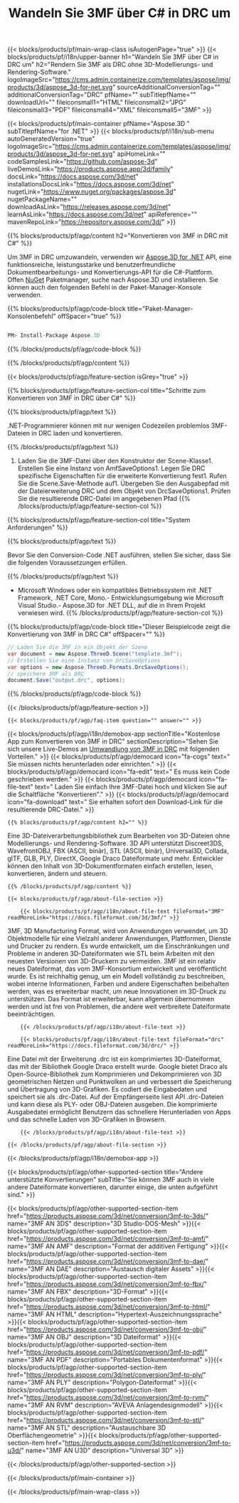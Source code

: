 ﻿---
title: Wandeln Sie 3MF über C# in DRC um 
url: /de/net/conversion/3mf-to-drc/ 
description: Beispielcode für die Umwandlung von 3MF in DRC C#. Verwenden Sie API Beispielcode für die Batch-Konvertierung von 3MF Dateien in DRC innerhalb von VB.NET, Asp.NET oder einer beliebigen .NET-basierten Anwendung.
---
{{< blocks/products/pf/main-wrap-class isAutogenPage="true" >}}
{{< blocks/products/pf/i18n/upper-banner h1="Wandeln Sie 3MF über C# in DRC um" h2="Rendern Sie 3MF als DRC ohne 3D-Modellierungs- und Rendering-Software." logoImageSrc="https://cms.admin.containerize.com/templates/aspose/img/products/3d/aspose_3d-for-net.svg" sourceAdditionalConversionTag="" additionalConversionTag="DRC" pfName="" subTitlepfName="" downloadUrl="" fileiconsmall1="HTML" fileiconsmall2="JPG" fileiconsmall3="PDF" fileiconsmall4="XML" fileiconsmall5="3MF" >}}

{{< blocks/products/pf/main-container pfName="Aspose.3D " subTitlepfName="for .NET" >}}
{{< blocks/products/pf/i18n/sub-menu autoGeneratedVersion="true" logoImageSrc="https://cms.admin.containerize.com/templates/aspose/img/products/3d/aspose_3d-for-net.svg" apiHomeLink="" codeSamplesLink="https://github.com/aspose-3d" liveDemosLink="https://products.aspose.app/3d/family" docsLink="https://docs.aspose.com/3d/net" installationsDocsLink="https://docs.aspose.com/3d/net" nugetLink="https://www.nuget.org/packages/aspose.3d" nugetPackageName="" downloadAsLink="https://releases.aspose.com/3d/net" learnAsLink="https://docs.aspose.com/3d/net" apiReference="" mavenRepoLink="https://repository.aspose.com/3d/" >}}

{{% blocks/products/pf/agp/content h2="Konvertieren von 3MF in DRC mit C#" %}}

 Um 3MF in DRC umzuwandeln, verwenden wir
 [Aspose.3D for .NET](https://products.aspose.com/3d/net) 
 API, eine funktionsreiche, leistungsstarke und benutzerfreundliche Dokumentbearbeitungs- und Konvertierungs-API für die C#-Plattform. Offen
 [NuGet](https://www.nuget.org/packages/aspose.3d) 
 Paketmanager, suche nach
 Aspose.3D 
 und installieren. Sie können auch den folgenden Befehl in der Paket-Manager-Konsole verwenden.

{{% blocks/products/pf/agp/code-block title="Paket-Manager-Konsolenbefehl" offSpacer="true" %}}

```cs

PM> Install-Package Aspose.3D


```

{{% /blocks/products/pf/agp/code-block %}}

{{% /blocks/products/pf/agp/content %}}

{{< blocks/products/pf/agp/feature-section isGrey="true" >}}

{{% blocks/products/pf/agp/feature-section-col title="Schritte zum Konvertieren von 3MF in DRC über C#" %}}

{{% blocks/products/pf/agp/text %}}

 .NET-Programmierer können mit nur wenigen Codezeilen problemlos 3MF-Dateien in DRC laden und konvertieren.

{{% /blocks/products/pf/agp/text %}}

1. Laden Sie die 3MF-Datei über den Konstruktor der Scene-Klasse1. Erstellen Sie eine Instanz von AmfSaveOptions1. Legen Sie DRC spezifische Eigenschaften für die erweiterte Konvertierung fest1. Rufen Sie die Scene.Save-Methode auf1. Übergeben Sie den Ausgabepfad mit der Dateierweiterung DRC und dem Objekt von DrcSaveOptions1. Prüfen Sie die resultierende DRC-Datei im angegebenen Pfad
{{% /blocks/products/pf/agp/feature-section-col %}}

{{% blocks/products/pf/agp/feature-section-col title="System Anforderungen" %}}

{{% blocks/products/pf/agp/text %}}

 Bevor Sie den Conversion-Code .NET ausführen, stellen Sie sicher, dass Sie die folgenden Voraussetzungen erfüllen.

{{% /blocks/products/pf/agp/text %}}

- Microsoft Windows oder ein kompatibles Betriebssystem mit .NET Framework, .NET Core, Mono.- Entwicklungsumgebung wie Microsoft Visual Studio.- Aspose.3D for .NET DLL, auf die in Ihrem Projekt verwiesen wird.
{{% /blocks/products/pf/agp/feature-section-col %}}

{{% blocks/products/pf/agp/code-block title="Dieser Beispielcode zeigt die Konvertierung von 3MF in DRC C#" offSpacer="" %}}

```cs
// Laden Sie die 3MF in ein Objekt der Szene 
var document = new Aspose.ThreeD.Scene("template.3mf");
// Erstellen Sie eine Instanz von DrcSaveOptions 
var options = new Aspose.ThreeD.Formats.DrcSaveOptions();
// speichere 3MF als DRC 
document.Save("output.drc", options); 


```

{{% /blocks/products/pf/agp/code-block %}}

{{< /blocks/products/pf/agp/feature-section >}}

    {{< blocks/products/pf/agp/faq-item question="" answer="" >}}
 

<!-- aboutfile Starts -->

{{< blocks/products/pf/agp/i18n/demobox-app sectionTitle="Kostenlose App zum Konvertieren von 3MF in DRC" sectionDescription="Sehen Sie sich unsere Live-Demos an [Umwandlung von 3MF in DRC](https://products.aspose.app/3d/conversion/3mf-to-drc) mit folgenden Vorteilen." >}}
        {{< blocks/products/pf/agp/democard icon="fa-cogs" text=" Sie müssen nichts herunterladen oder einrichten." >}}
        {{< blocks/products/pf/agp/democard icon="fa-edit" text=" Es muss kein Code geschrieben werden." >}}
        {{< blocks/products/pf/agp/democard icon="fa-file-text" text=" Laden Sie einfach Ihre 3MF-Datei hoch und klicken Sie auf die Schaltfläche \"Konvertieren\"." >}}
        {{< blocks/products/pf/agp/democard icon="fa-download" text=" Sie erhalten sofort den Download-Link für die resultierende DRC-Datei." >}}

    {{% blocks/products/pf/agp/content h2="" %}}

 Eine 3D-Dateiverarbeitungsbibliothek zum Bearbeiten von 3D-Dateien ohne Modellierungs- und Rendering-Software. 3D API unterstützt Discreet3DS, WavefrontOBJ, FBX (ASCII, binär), STL (ASCII, binär), Universal3D, Collada, glTF, GLB, PLY, DirectX, Google Draco Dateiformate und mehr. Entwickler können den Inhalt von 3D-Dokumentformaten einfach erstellen, lesen, konvertieren, ändern und steuern.



    {{% /blocks/products/pf/agp/content %}}

    {{< blocks/products/pf/agp/about-file-section >}}

        {{< blocks/products/pf/agp/i18n/about-file-text fileFormat="3MF" readMoreLink="https://docs.fileformat.com/3d/3mf/" >}}
3MF, 3D Manufacturing Format, wird von Anwendungen verwendet, um 3D Objektmodelle für eine Vielzahl anderer Anwendungen, Plattformen, Dienste und Drucker zu rendern. Es wurde entwickelt, um die Einschränkungen und Probleme in anderen 3D-Dateiformaten wie STL beim Arbeiten mit den neuesten Versionen von 3D-Druckern zu vermeiden. 3MF ist ein relativ neues Dateiformat, das vom 3MF-Konsortium entwickelt und veröffentlicht wurde. Es ist reichhaltig genug, um ein Modell vollständig zu beschreiben, wobei interne Informationen, Farben und andere Eigenschaften beibehalten werden, was es erweiterbar macht, um neue Innovationen im 3D-Druck zu unterstützen. Das Format ist erweiterbar, kann allgemein übernommen werden und ist frei von Problemen, die andere weit verbreitete Dateiformate beeinträchtigen.

        {{< /blocks/products/pf/agp/i18n/about-file-text >}}

        {{< blocks/products/pf/agp/i18n/about-file-text fileFormat="drc" readMoreLink="https://docs.fileformat.com/3d/drc/" >}}
Eine Datei mit der Erweiterung .drc ist ein komprimiertes 3D-Dateiformat, das mit der Bibliothek Google Draco erstellt wurde. Google bietet Draco als Open-Source-Bibliothek zum Komprimieren und Dekomprimieren von 3D geometrischen Netzen und Punktwolken an und verbessert die Speicherung und Übertragung von 3D-Grafiken. Es codiert die Eingabedaten und speichert sie als .drc-Datei. Auf der Empfängerseite liest API .drc-Dateien und kann diese als PLY- oder OBJ-Dateien ausgeben. Die komprimierte Ausgabedatei ermöglicht Benutzern das schnellere Herunterladen von Apps und das schnelle Laden von 3D-Grafiken in Browsern.

        {{< /blocks/products/pf/agp/i18n/about-file-text >}}

    {{< /blocks/products/pf/agp/about-file-section >}}

{{< /blocks/products/pf/agp/i18n/demobox-app >}}

<!-- aboutfile Ends -->

{{< blocks/products/pf/agp/other-supported-section title="Andere unterstützte Konvertierungen" subTitle="Sie können 3MF auch in viele andere Dateiformate konvertieren, darunter einige, die unten aufgeführt sind." >}}

{{< blocks/products/pf/agp/other-supported-section-item href="https://products.aspose.com/3d/net/conversion/3mf-to-3ds/" name="3MF AN 3DS" description="3D Studio-DOS-Mesh" >}}{{< blocks/products/pf/agp/other-supported-section-item href="https://products.aspose.com/3d/net/conversion/3mf-to-amf/" name="3MF AN AMF" description="Format der additiven Fertigung" >}}{{< blocks/products/pf/agp/other-supported-section-item href="https://products.aspose.com/3d/net/conversion/3mf-to-dae/" name="3MF AN DAE" description="Austausch digitaler Assets" >}}{{< blocks/products/pf/agp/other-supported-section-item href="https://products.aspose.com/3d/net/conversion/3mf-to-fbx/" name="3MF AN FBX" description="3D-Format" >}}{{< blocks/products/pf/agp/other-supported-section-item href="https://products.aspose.com/3d/net/conversion/3mf-to-html/" name="3MF AN HTML" description="Hypertext-Auszeichnungssprache" >}}{{< blocks/products/pf/agp/other-supported-section-item href="https://products.aspose.com/3d/net/conversion/3mf-to-obj/" name="3MF AN OBJ" description="3D Dateiformat" >}}{{< blocks/products/pf/agp/other-supported-section-item href="https://products.aspose.com/3d/net/conversion/3mf-to-pdf/" name="3MF AN PDF" description="Portables Dokumentenformat" >}}{{< blocks/products/pf/agp/other-supported-section-item href="https://products.aspose.com/3d/net/conversion/3mf-to-ply/" name="3MF AN PLY" description="Polygon-Dateiformat" >}}{{< blocks/products/pf/agp/other-supported-section-item href="https://products.aspose.com/3d/net/conversion/3mf-to-rvm/" name="3MF AN RVM" description="AVEVA Anlagendesignmodell" >}}{{< blocks/products/pf/agp/other-supported-section-item href="https://products.aspose.com/3d/net/conversion/3mf-to-stl/" name="3MF AN STL" description="Austauschbare 3D Oberflächengeometrie" >}}{{< blocks/products/pf/agp/other-supported-section-item href="https://products.aspose.com/3d/net/conversion/3mf-to-u3d/" name="3MF AN U3D" description="Universal 3D" >}}

{{< /blocks/products/pf/agp/other-supported-section >}}

{{< /blocks/products/pf/main-container >}}
    
{{< /blocks/products/pf/main-wrap-class >}}